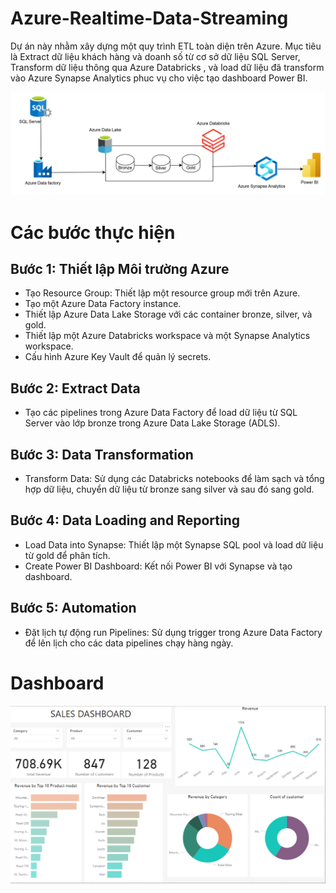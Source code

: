 # Azure-Realtime-Data-Streaming

Dự án này nhằm xây dựng một quy trình ETL toàn diện trên Azure. Mục tiêu là Extract dữ liệu khách hàng và doanh số từ cơ sở dữ liệu SQL Server, Transform dữ liệu thông qua Azure Databricks , và load dữ liệu đã transform vào Azure Synapse Analytics phuc vụ cho việc tạo dashboard Power BI.

![user_stories](img/z6019729166858_6f19c0389e2dc1c8ff38c801bf3a61a2.jpg)

# Các bước thực hiện

## Bước 1: Thiết lập Môi trường Azure
- Tạo Resource Group: Thiết lập một resource group mới trên Azure.
- Tạo một Azure Data Factory instance.
- Thiết lập Azure Data Lake Storage với các container bronze, silver, và gold.
- Thiết lập một Azure Databricks workspace và một Synapse Analytics workspace.
- Cấu hình Azure Key Vault để quản lý secrets.

## Bước 2: Extract Data 
- Tạo các pipelines trong Azure Data Factory để load dữ liệu từ SQL Server vào lớp bronze trong Azure Data Lake Storage (ADLS).

## Bước 3: Data Transformation
- Transform Data: Sử dụng các Databricks notebooks để làm sạch và tổng hợp dữ liệu, chuyển dữ liệu từ bronze sang silver và sau đó sang gold.

## Bước 4: Data Loading and Reporting
- Load Data into Synapse: Thiết lập một Synapse SQL pool và load dữ liệu từ gold để phân tích.
- Create Power BI Dashboard: Kết nối Power BI với Synapse và tạo dashboard.

## Bước 5: Automation 
- Đặt lịch tự động run Pipelines: Sử dụng trigger trong Azure Data Factory để lên lịch cho các data pipelines chạy hàng ngày.

# Dashboard
![user_stories](img/Screenshot%202024-11-11%20024736.png)

